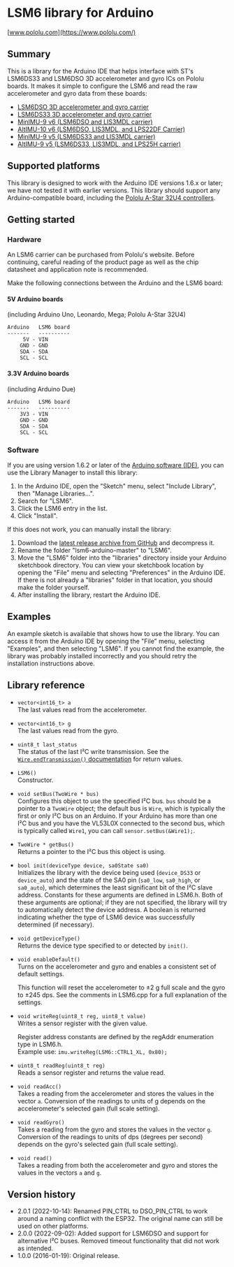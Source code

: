 # LSM6 library for Arduino
[www.pololu.com](https://www.pololu.com/)

## Summary

This is a library for the Arduino IDE that helps interface with ST's LSM6DS33 and LSM6DSO 3D accelerometer and gyro ICs on Pololu boards. It makes it simple to configure the LSM6 and read the raw accelerometer and gyro data from these boards:

 * [LSM6DSO 3D accelerometer and gyro carrier](https://www.pololu.com/product/2798)
 * [LSM6DS33 3D accelerometer and gyro carrier](https://www.pololu.com/product/2736)
 * [MinIMU-9 v6 (LSM6DSO and LIS3MDL carrier)](https://www.pololu.com/product/2862)
 * [AltIMU-10 v6 (LSM6DSO, LIS3MDL, and LPS22DF Carrier)](https://www.pololu.com/product/2863)
 * [MinIMU-9 v5 (LSM6DS33 and LIS3MDL carrier)](https://www.pololu.com/product/2738)
 * [AltIMU-9 v5 (LSM6DS33, LIS3MDL, and LPS25H carrier)](https://www.pololu.com/product/2739)

## Supported platforms

This library is designed to work with the Arduino IDE versions 1.6.x or later; we have not tested it with earlier versions.  This library should support any Arduino-compatible board, including the [Pololu A-Star 32U4 controllers](https://www.pololu.com/category/149/a-star-programmable-controllers).

## Getting started

### Hardware

An LSM6 carrier can be purchased from Pololu's website.  Before continuing, careful reading of the product page as well as the chip datasheet and application note is recommended.

Make the following connections between the Arduino and the LSM6 board:

#### 5V Arduino boards

(including Arduino Uno, Leonardo, Mega; Pololu A-Star 32U4)

    Arduino   LSM6 board
    -------   ----------
         5V - VIN
        GND - GND
        SDA - SDA
        SCL - SCL

#### 3.3V Arduino boards

(including Arduino Due)

    Arduino   LSM6 board
    -------   ----------
        3V3 - VIN
        GND - GND
        SDA - SDA
        SCL - SCL

### Software

If you are using version 1.6.2 or later of the [Arduino software (IDE)](http://www.arduino.cc/en/Main/Software), you can use the Library Manager to install this library:

1. In the Arduino IDE, open the "Sketch" menu, select "Include Library", then "Manage Libraries...".
2. Search for "LSM6".
3. Click the LSM6 entry in the list.
4. Click "Install".

If this does not work, you can manually install the library:

1. Download the [latest release archive from GitHub](https://github.com/pololu/lsm6-arduino/releases) and decompress it.
2. Rename the folder "lsm6-arduino-master" to "LSM6".
3. Move the "LSM6" folder into the "libraries" directory inside your Arduino sketchbook directory.  You can view your sketchbook location by opening the "File" menu and selecting "Preferences" in the Arduino IDE.  If there is not already a "libraries" folder in that location, you should make the folder yourself.
4. After installing the library, restart the Arduino IDE.

## Examples

An example sketch is available that shows how to use the library. You can access it from the Arduino IDE by opening the "File" menu, selecting "Examples", and then selecting "LSM6". If you cannot find the example, the library was probably installed incorrectly and you should retry the installation instructions above.

## Library reference

* `vector<int16_t> a`<br>
  The last values read from the accelerometer.

* `vector<int16_t> g`<br>
  The last values read from the gyro.

* `uint8_t last_status`<br>
  The status of the last I&sup2;C write transmission. See the [`Wire.endTransmission()` documentation](http://arduino.cc/en/Reference/WireEndTransmission) for return values.

* `LSM6()`<br>
  Constructor.

* `void setBus(TwoWire * bus)`<br>
  Configures this object to use the specified I&sup2;C bus. `bus` should be a pointer to a `TwoWire` object; the default bus is `Wire`, which is typically the first or only I&sup2;C bus on an Arduino. If your Arduino has more than one I&sup2;C bus and you have the VL53L0X connected to the second bus, which is typically called `Wire1`, you can call `sensor.setBus(&Wire1);`.

* `TwoWire * getBus()`<br>
  Returns a pointer to the I&sup2;C bus this object is using.

* `bool init(deviceType device, sa0State sa0)`<br>
  Initializes the library with the device being used (`device_DS33` or `device_auto`) and the state of the SA0 pin (`sa0_low`, `sa0_high`, or `sa0_auto`), which determines the least significant bit of the I&sup2;C slave address. Constants for these arguments are defined in LSM6.h. Both of these arguments are optional; if they are not specified, the library will try to automatically detect the device address. A boolean is returned indicating whether the type of LSM6 device was successfully determined (if necessary).

* `void getDeviceType()`<br>
  Returns the device type specified to or detected by `init()`.

* `void enableDefault()`<br>
  Turns on the accelerometer and gyro and enables a consistent set of default settings.

  This function will reset the accelerometer to &plusmn;2&nbsp;g full scale and the gyro to &plusmn;245&nbsp;dps. See the comments in LSM6.cpp for a full explanation of the settings.

* `void writeReg(uint8_t reg, uint8_t value)`<br>
  Writes a sensor register with the given value.

  Register address constants are defined by the regAddr enumeration type in LSM6.h.<br>
  Example use: `imu.writeReg(LSM6::CTRL1_XL, 0x80);`

* `uint8_t readReg(uint8_t reg)`<br>
  Reads a sensor register and returns the value read.

* `void readAcc()`<br>
  Takes a reading from the accelerometer and stores the values in the vector `a`. Conversion of the readings to units of g depends on the accelerometer's selected gain (full scale setting).

* `void readGyro()`<br>
  Takes a reading from the gyro and stores the values in the vector `g`. Conversion of the readings to units of dps (degrees per second) depends on the gyro's selected gain (full scale setting).

* `void read()`<br>
  Takes a reading from both the accelerometer and gyro and stores the values in the vectors `a` and `g`.

## Version history

* 2.0.1 (2022-10-14): Renamed PIN_CTRL to DSO_PIN_CTRL to work around a naming conflict with the ESP32. The original name can still be used on other platforms.
* 2.0.0 (2022-09-02): Added support for LSM6DSO and support for alternative I&sup2;C buses. Removed timeout functionality that did not work as intended.
* 1.0.0 (2016-01-19): Original release.
